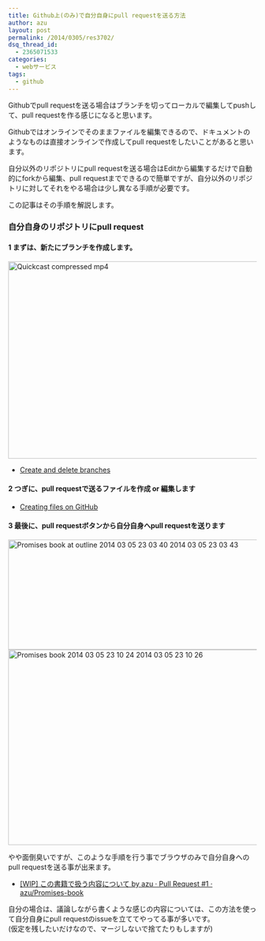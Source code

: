 ```yaml
---
title: Github上(のみ)で自分自身にpull requestを送る方法
author: azu
layout: post
permalink: /2014/0305/res3702/
dsq_thread_id:
  - 2365071533
categories:
  - webサービス
tags:
  - github
---
```

Githubでpull requestを送る場合はブランチを切ってローカルで編集してpushして、pull requestを作る感じになると思います。

Githubではオンラインでそのままファイルを編集できるので、ドキュメントのようなものは直接オンラインで作成してpull requestをしたいことがあると思います。

自分以外のリポジトリにpull requestを送る場合はEditから編集するだけで自動的にforkから編集、pull requestまでできるので簡単ですが、自分以外のリポジトリに対してそれをやる場合は少し異なる手順が必要です。

この記事はその手順を解説します。

### 自分自身のリポジトリにpull request

#### 1 まずは、新たにブランチを作成します。

<img src="http://efcl.infol/wp-content/uploads/2014/03/quickcast-compressed.mp4.gif" alt="Quickcast compressed mp4" title="quickcast-compressed.mp4.gif" border="0" width="600" height="400" />

*   [Create and delete branches][1]

#### 2 つぎに、pull requestで送るファイルを作成 or 編集します

*   [Creating files on GitHub][2]

#### 3 最後に、pull requestボタンから自分自身へpull requestを送ります

<img src="http://efcl.infol/wp-content/uploads/2014/03/Promises-book-at-outline-2014-03-05-23-03-40-2014-03-05-23-03-43.jpg" alt="Promises book at outline 2014 03 05 23 03 40 2014 03 05 23 03 43" title="Promises-book at outline 2014-03-05 23-03-40 2014-03-05 23-03-43.jpg" border="0" width="600" height="223" />

<img src="http://efcl.infol/wp-content/uploads/2014/03/Promises-book-2014-03-05-23-10-24-2014-03-05-23-10-26.jpg" alt="Promises book 2014 03 05 23 10 24 2014 03 05 23 10 26" title="Promises-book 2014-03-05 23-10-24 2014-03-05 23-10-26.jpg" border="0" width="600" height="396" />

やや面倒臭いですが、このような手順を行う事でブラウザのみで自分自身へのpull requestを送る事が出来ます。

*   [[WIP] この書籍で扱う内容について by azu · Pull Request #1 · azu/Promises-book][3]

自分の場合は、議論しながら書くような感じの内容については、この方法を使って自分自身にpull requestのissueを立ててやってる事が多いです。  
(仮定を残したいだけなので、マージしないで捨てたりもしますが)

 [1]: https://github.com/blog/1377-create-and-delete-branches "Create and delete branches"
 [2]: https://github.com/blog/1327-creating-files-on-github "Creating files on GitHub"
 [3]: https://github.com/azu/Promises-book/pull/1 "[WIP] この書籍で扱う内容について by azu · Pull Request #1 · azu/Promises-book"
